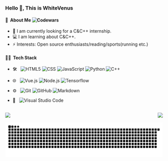 ### Hello 👋, This is WhiteVenus

#### 🤺 &nbsp;About Me ![Codewars](https://www.codewars.com/users/whitevenus/badges/micro?theme=light)
<!--
[![Netlify Status](https://api.netlify.com/api/v1/badges/303c483e-fae0-4a1c-8c8a-1f7b3140091d/deploy-status?branch=Production)](https://app.netlify.com/sites/whitevenus-study-notes/deploys?branch=Production)
-->

<!-- <img align="right" width="325" height="226" src="./img.jpg" /> -->

- 🔭 I am currently looking for a C&C++ internship.
- 💻 I am learning about C&C++.
- ⚡ Interests: Open source enthusiasts/reading/sports(running etc.)

#### 🧑‍💻 &nbsp;Tech Stack
- 🛠 &nbsp;
  ![HTML5](https://img.shields.io/badge/-HTML5-333333?style=flat&logo=HTML5)
  ![CSS](https://img.shields.io/badge/-CSS-333333?style=flat&logo=CSS3&logoColor=1572B6)
  ![JavaScript](https://img.shields.io/badge/-JavaScript-333333?style=flat&logo=javascript)
  ![Python](https://img.shields.io/badge/-Python-333333?style=flat&logo=python)
  ![C++](https://img.shields.io/badge/-C&C++-00599C?style=flat&logo=cplusplus)
  
- 🌐 &nbsp;
  ![Vue.js](https://img.shields.io/badge/-Vue.js-333333?style=flat&logo=vuedotjs)
  ![Node.js](https://img.shields.io/badge/-Node.js-333333?style=flat&logo=nodedotjs&logoColor=339933)
  ![Tensorflow](https://img.shields.io/badge/-Tensorflow-333333?style=flat&logo=tensorflow)
  
- ⚙️ &nbsp;
  ![Git](https://img.shields.io/badge/-Git-333333?style=flat&logo=git)
  ![GitHub](https://img.shields.io/badge/-GitHub-333333?style=flat&logo=github)
  ![Markdown](https://img.shields.io/badge/-Markdown-333333?style=flat&logo=markdown)
- 🔧 &nbsp;
  ![Visual Studio Code](https://img.shields.io/badge/-Visual%20Studio%20Code-333333?style=flat&logo=visual-studio-code&logoColor=007ACC)


<br/>

<!-- ![GitHub Stats]() hide=issues,contribs -->

<!-- ![Top Languages]()  -->
<a>
    <img align="left" src="https://github-readme-stats.vercel.app/api?username=whitevenus&show_icons=true&hide_border=true&hide_title=false" />
    <img align="right" src="https://github-readme-stats.vercel.app/api/top-langs/?username=whitevenus&hide_border=true&hide_title=false&layout=compact" />
</a>
<br/>

![grid snake animation](./snake.svg)

